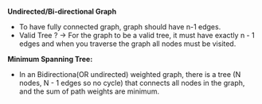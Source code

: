 **Undirected/Bi-directional Graph**

 * To have fully connected graph, graph should have n-1 edges. 
 * Valid Tree ? -> For the graph to be a valid tree, it must have exactly n - 1 edges and when you traverse the graph all nodes must be visited. 


**Minimum Spanning Tree:** 
  * In an Bidirectiona(OR undirected) weighted graph, there is a tree (N nodes, N - 1 edges so no cycle) that connects all nodes in the graph, and the sum of path weights are minimum.
